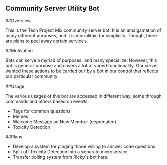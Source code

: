 ## Community Server Utility Bot

##Overview

This is the Tech Project Mix community server bot. It is an amalgamation of many different purposes, and it is monolithic for simplicity. 
Though, there are plans to peel away certain services.

##Motivation

Bots can serve a myriad of purposes, and many specialize. However, this bot is general-purpose and covers a lot of varied functionality. Our server wanted these
actions to be carried out by a bot in our control that reflects our particular community.

##Usage

The various usages of this bot are accessed in different way, some through commands and others based on events.

- Tags for common questions
- Memes
- Welcome Message on New Member (deprecated)
- Toxicity Detection

##Plans

- Develop a system for pinging those willing to answer code questions.
- Split off Toxicity Detection into a separate microservice.
- Transfer polling system from Ricky's bot here.
